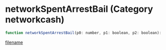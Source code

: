 # networkSpentArrestBail (Category networkcash)

```js
function networkSpentArrestBail(p0: number, p1: boolean, p2: boolean): void
```

[filename](networkSpentArrestBail_m.md ':include')